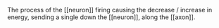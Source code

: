 The process of the [[neuron]] firing causing the decrease / increase in energy, sending a single down the [[neuron]], along the [[axon]]. 